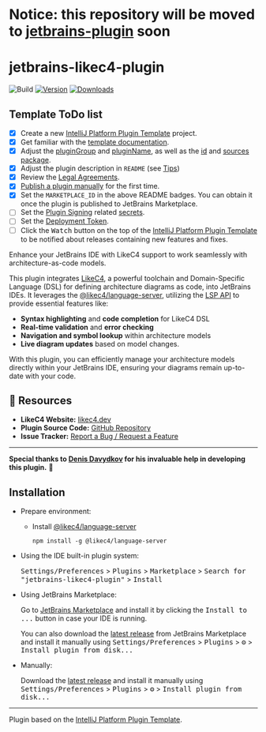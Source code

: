 # Notice: this repository will be moved to [jetbrains-plugin](https://github.com/likec4/jetbrains-plugin) soon
# jetbrains-likec4-plugin

![Build](https://github.com/quytm/jetbrains-likec4-plugin/workflows/Build/badge.svg)
[![Version](https://img.shields.io/jetbrains/plugin/v/26619.svg)](https://plugins.jetbrains.com/plugin/26619)
[![Downloads](https://img.shields.io/jetbrains/plugin/d/26619.svg)](https://plugins.jetbrains.com/plugin/26619)

## Template ToDo list
- [x] Create a new [IntelliJ Platform Plugin Template][template] project.
- [x] Get familiar with the [template documentation][template].
- [x] Adjust the [pluginGroup](./gradle.properties) and [pluginName](./gradle.properties), as well as the [id](./src/main/resources/META-INF/plugin.xml) and [sources package](./src/main/kotlin).
- [x] Adjust the plugin description in `README` (see [Tips][docs:plugin-description])
- [x] Review the [Legal Agreements](https://plugins.jetbrains.com/docs/marketplace/legal-agreements.html?from=IJPluginTemplate).
- [x] [Publish a plugin manually](https://plugins.jetbrains.com/docs/intellij/publishing-plugin.html?from=IJPluginTemplate) for the first time.
- [x] Set the `MARKETPLACE_ID` in the above README badges. You can obtain it once the plugin is published to JetBrains Marketplace.
- [ ] Set the [Plugin Signing](https://plugins.jetbrains.com/docs/intellij/plugin-signing.html?from=IJPluginTemplate) related [secrets](https://github.com/JetBrains/intellij-platform-plugin-template#environment-variables).
- [ ] Set the [Deployment Token](https://plugins.jetbrains.com/docs/marketplace/plugin-upload.html?from=IJPluginTemplate).
- [ ] Click the <kbd>Watch</kbd> button on the top of the [IntelliJ Platform Plugin Template][template] to be notified about releases containing new features and fixes.

<!-- Plugin description -->
Enhance your JetBrains IDE with LikeC4 support to work seamlessly with architecture-as-code models.

This plugin integrates [LikeC4](https://likec4.dev), a powerful toolchain and Domain-Specific Language (DSL) for defining architecture diagrams as code, into JetBrains IDEs. It leverages the [@likec4/language-server](https://github.com/likec4/likec4/tree/main/packages/language-server), utilizing the [LSP API](https://plugins.jetbrains.com/docs/intellij/language-server-protocol.html) to provide essential features like:

- **Syntax highlighting** and **code completion** for LikeC4 DSL
- **Real-time validation** and **error checking**
- **Navigation and symbol lookup** within architecture models
- **Live diagram updates** based on model changes.

With this plugin, you can efficiently manage your architecture models directly within your JetBrains IDE, ensuring your diagrams remain up-to-date with your code.

## 🔗 Resources
- **LikeC4 Website:** [likec4.dev](https://likec4.dev)
- **Plugin Source Code:** [GitHub Repository](https://github.com/quytm/jetbrains-likec4-plugin)
- **Issue Tracker:** [Report a Bug / Request a Feature](https://github.com/quytm/jetbrains-likec4-plugin/issues)

---
**Special thanks to [Denis Davydkov](https://github.com/davydkov) for his invaluable help in developing this plugin.** 🎉

<!-- Plugin description end -->

## Installation

- Prepare environment:
  + Install [@likec4/language-server](https://github.com/likec4/likec4/tree/main/packages/language-server)
    ```shell
    npm install -g @likec4/language-server
    ```

- Using the IDE built-in plugin system:
  
  <kbd>Settings/Preferences</kbd> > <kbd>Plugins</kbd> > <kbd>Marketplace</kbd> > <kbd>Search for "jetbrains-likec4-plugin"</kbd> >
  <kbd>Install</kbd>
  
- Using JetBrains Marketplace:

  Go to [JetBrains Marketplace](https://plugins.jetbrains.com/plugin/MARKETPLACE_ID) and install it by clicking the <kbd>Install to ...</kbd> button in case your IDE is running.

  You can also download the [latest release](https://plugins.jetbrains.com/plugin/MARKETPLACE_ID/versions) from JetBrains Marketplace and install it manually using
  <kbd>Settings/Preferences</kbd> > <kbd>Plugins</kbd> > <kbd>⚙️</kbd> > <kbd>Install plugin from disk...</kbd>

- Manually:

  Download the [latest release](https://github.com/quytm/jetbrains-likec4-plugin/releases/latest) and install it manually using
  <kbd>Settings/Preferences</kbd> > <kbd>Plugins</kbd> > <kbd>⚙️</kbd> > <kbd>Install plugin from disk...</kbd>


---
Plugin based on the [IntelliJ Platform Plugin Template][template].

[template]: https://github.com/JetBrains/intellij-platform-plugin-template
[docs:plugin-description]: https://plugins.jetbrains.com/docs/intellij/plugin-user-experience.html#plugin-description-and-presentation
